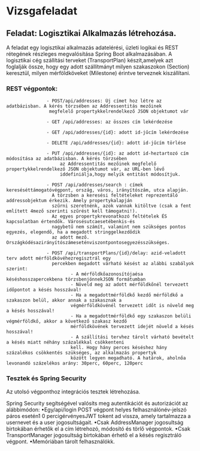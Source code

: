 # Vizsgafeladat

## Feladat: Logisztikai Alkalmazás létrehozása.
A feladat egy logisztikai alkalmazás adatelérési, üzleti logikai és REST rétegének részleges megvalósítása Spring Boot
alkalmazásában. A logisztikai cég szállítási terveket (TransportPlan) készít,amelyek azt foglalják össze, hogy egy adott
szállítmányt milyen szakaszokon (Section) keresztül, milyen mérföldköveket (Milestone) érintve terveznek kiszállítani.

### REST végpontok:
                   - POST/api/addresses: Új címet hoz létre az adatbázisban. A kérés törzsében az Addressentitás mezőinek
                    megfelelő propertykkelrendelkező JSON objektumot vár

                   - GET /api/addresses: az összes cím lekérdezése

                   - GET /api/addresses/{id}: adott id-jűcím lekérdezése

                   - DELETE /api/addresses/{id}: adott id-jűcím törlése

                   - PUT /api/addresses/{id}: az adott id-heztartozó cím módosítása az adatbázisban. A kérés törzsében
                        az Addressentitás mezőinek megfelelő propertykkelrendelkező JSON objektumot vár, az URL-ben lévő
                        iddefiniálja,hogy melyik entitást módosítjuk.

                   - POST /api/addresses/search : címek kereséséttámogatóvégpont, ország, város, irányítószám, utca alapján.
                     A törzsben a keresési feltételeket reprezentáló addressobjektum érkezik. Amely propertykalapján
                     szűrni szeretnénk, azok vannak kitöltve (csak a fent említett 4mező szerinti szűrést kell támogatni!).
                     Az egyes propertykrevonatkozó feltételek ÉS kapcsolatban értendők. Városésutcaesetébenkis-és
                     nagybetű nem számít, valamint nem szükséges pontos egyezés, elegendő, ha a megadott stringgelkezdődik
                     az adott mező. Országkódésazirányítószámeseténviszontpontosegyezésszükséges.

                   - POST /api/transportPlans/{id}/delay: azid-veladott terv adott mérföldkövéhezregisztrál egy
                     percekben megadott várható késést az alábbi szabályok szerint:
                            - A mérföldkőazonosítójaésa késéshosszapercekbena törzsbenjönnekJSON formátumban
                            - Növeld meg az adott mérföldkőnél tervezett időpontot a késés hosszával!
                            - Ha a megadottmérföldkő kezdő mérföldkő a szakaszon belül, akkor annak a szakasznak a
                            végmérföldkövénél tervezett időt is növeld meg a késés hosszával!
                            - Ha a megadottmérföldkő egy szakaszon belüli végmérföldkő, akkor a következő szakasz kezdő
                            mérföldkövének tervezett idejét növeld a késés hosszával!
                            - A szállítási tervhez tárolt várható bevételt a késés miatt néhány százalékkal csökkenteni
                            kell. Hogy hány perces késéshez hány százalékos csökkentés szükséges, az alkalmazás propertyk
                            között legyen megadható. A határok, aholnőa levonandó százelékos arány: 30perc, 60perc, 120perc

### Tesztek és Spring Security
Az utolsó végponthoz integrációs tesztek létrehozása.

Spring Security segítségével valósíts meg autentikációt és autorizációt az alábbimódon:
    •Egy/api/login POST végpont helyes felhasználónév-jelszó páros esetén1 0 percigérvényesJWT tokent ad vissza, amely
    tartalmazza a usernevet és a user jogosultságait.
    •Csak AddressManager jogosultság birtokában érhetők el a cím létrehozó, módosító és törlő végpontok.
    •Csak TransportManager jogosultság birtokában érhető el a késés regisztráló végpont.
    •Memóriában tárolt felhasználókk.